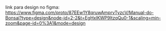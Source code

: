 link para design no figma: https://www.figma.com/proto/87EEw1Y8qruwAmprvTyzcV/Manual-do-Bonsai?type=design&node-id=2-2&t=EgHxlKWP9ltzqQu0-1&scaling=min-zoom&page-id=0%3A1&mode=design